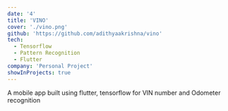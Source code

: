```yaml
---
date: '4'
title: 'VINO'
cover: './vino.png'
github: 'https://github.com/adithyaakrishna/vino'
tech:
  - Tensorflow
  - Pattern Recognition
  - Flutter
company: 'Personal Project'
showInProjects: true
---
```


A mobile app built using flutter, tensorflow for VIN number and Odometer recognition
